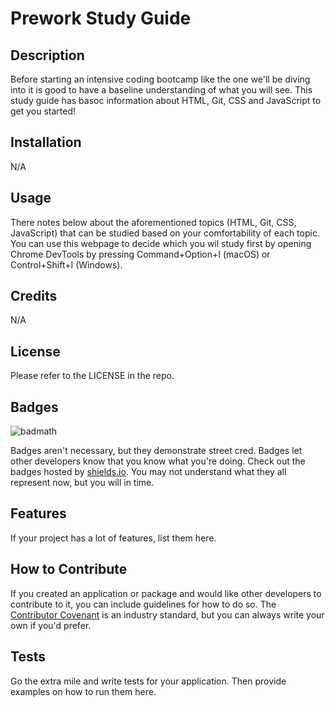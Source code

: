 # Prework Study Guide

## Description

Before starting an intensive coding bootcamp like the one we'll be diving into it is good to have a baseline understanding of what you will see. This study guide has basoc information about HTML, Git, CSS and JavaScript to get you started! 

## Installation

N/A 

## Usage

There notes below about the aforementioned topics (HTML, Git, CSS, JavaScript) that can be studied based on your comfortability of each topic. You can use this webpage to decide which you wil study first by opening Chrome DevTools by pressing Command+Option+I (macOS) or Control+Shift+I (Windows).

## Credits

N/A

## License

Please refer to the LICENSE in the repo.

## Badges

![badmath](https://img.shields.io/github/languages/top/nielsenjared/badmath)

Badges aren't necessary, but they demonstrate street cred. Badges let other developers know that you know what you're doing. Check out the badges hosted by [shields.io](https://shields.io/). You may not understand what they all represent now, but you will in time.

## Features

If your project has a lot of features, list them here.

## How to Contribute

If you created an application or package and would like other developers to contribute to it, you can include guidelines for how to do so. The [Contributor Covenant](https://www.contributor-covenant.org/) is an industry standard, but you can always write your own if you'd prefer.

## Tests

Go the extra mile and write tests for your application. Then provide examples on how to run them here.